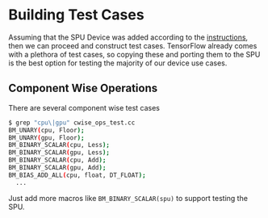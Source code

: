 # Building Test Cases

Assuming that the SPU Device was added according to the 
[instructions](fake_device.md), then we can proceed and
construct test cases. TensorFlow already comes with a 
plethora of test cases, so copying these and porting
them to the SPU is the best option for testing the majority
of our device use cases.


## Component Wise Operations

There are several component wise test cases
```bash
$ grep "cpu\|gpu" cwise_ops_test.cc 
BM_UNARY(cpu, Floor);
BM_UNARY(gpu, Floor);
BM_BINARY_SCALAR(cpu, Less);
BM_BINARY_SCALAR(gpu, Less);
BM_BINARY_SCALAR(cpu, Add);
BM_BINARY_SCALAR(gpu, Add);
BM_BIAS_ADD_ALL(cpu, float, DT_FLOAT);
  ...
```

Just add more macros like `BM_BINARY_SCALAR(spu)`
to support testing the SPU.